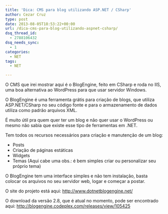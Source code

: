 ```yaml
---
title: 'Dica: CMS para blog utilizando ASP.NET / CSharp'
author: Cezar Cruz
type: post
date: 2013-08-05T18:53:22+00:00
url: /dica-cms-para-blog-utilizando-aspnet-csharp/
dsq_thread_id:
  - 2788106432
dsq_needs_sync:
  - 1
categories:
  - NET
tags:
  - NET

---
```

O CMS que irei mostrar aqui é o BlogEngine, feito em CSharp e roda no IIS, uma boa alternativa ao WordPress para que usar servidor Windows.

O BlogEngine é uma ferramenta grátis para criação de blogs, que utiliza ASP.NET/CSharp no seu código fonte e para o armazenamento de dados utiliza como padrão arquivos XML.
  
É muito útil pra quem quer ter um blog e não quer usar o WordPress ou mesmo não sabia que existe esse tipo de ferramentas em .NET.
  
Tem todos os recursos necessários para criação e manutenção de um blog:

  * Posts
  * Criação de páginas estáticas
  * Widgets
  * Temas (Aqui cabe uma obs.: é bem simples criar ou personalizar seu próprio tema)

O BlogEngine tem uma interface simples e não tem instalação, basta colocar os arquivos no seu servidor web, logar e começar a postar.

O site do projeto está aqui: <http://www.dotnetblogengine.net/>

O download da versão 2.8, que é atual no momento, pode ser encontrado aqui: <http://blogengine.codeplex.com/releases/view/105425>

&nbsp;